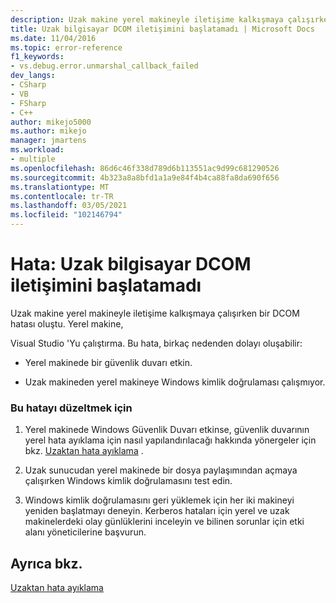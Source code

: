 ```yaml
---
description: Uzak makine yerel makineyle iletişime kalkışmaya çalışırken bir DCOM hatası oluştu.
title: Uzak bilgisayar DCOM iletişimini başlatamadı | Microsoft Docs
ms.date: 11/04/2016
ms.topic: error-reference
f1_keywords:
- vs.debug.error.unmarshal_callback_failed
dev_langs:
- CSharp
- VB
- FSharp
- C++
author: mikejo5000
ms.author: mikejo
manager: jmartens
ms.workload:
- multiple
ms.openlocfilehash: 86d6c46f338d789d6b113551ac9d99c681290526
ms.sourcegitcommit: 4b323a8a8bfd1a1a9e84f4b4ca88fa8da690f656
ms.translationtype: MT
ms.contentlocale: tr-TR
ms.lasthandoff: 03/05/2021
ms.locfileid: "102146794"
---
```

# <a name="error-remote-computer-could-not-initiate-dcom-communications"></a>Hata: Uzak bilgisayar DCOM iletişimini başlatamadı
Uzak makine yerel makineyle iletişime kalkışmaya çalışırken bir DCOM hatası oluştu. Yerel makine,

 Visual Studio 'Yu çalıştırma. Bu hata, birkaç nedenden dolayı oluşabilir:

- Yerel makinede bir güvenlik duvarı etkin.

- Uzak makineden yerel makineye Windows kimlik doğrulaması çalışmıyor.

### <a name="to-correct-this-error"></a>Bu hatayı düzeltmek için

1. Yerel makinede Windows Güvenlik Duvarı etkinse, güvenlik duvarının yerel hata ayıklama için nasıl yapılandırılacağı hakkında yönergeler için bkz. [Uzaktan hata ayıklama](../debugger/remote-debugging.md) .

2. Uzak sunucudan yerel makinede bir dosya paylaşımından açmaya çalışırken Windows kimlik doğrulamasını test edin.

3. Windows kimlik doğrulamasını geri yüklemek için her iki makineyi yeniden başlatmayı deneyin. Kerberos hataları için yerel ve uzak makinelerdeki olay günlüklerini inceleyin ve bilinen sorunlar için etki alanı yöneticilerine başvurun.

## <a name="see-also"></a>Ayrıca bkz.
 [Uzaktan hata ayıklama](../debugger/remote-debugging.md)
